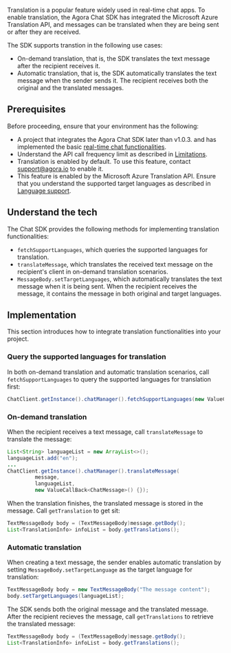 Translation is a popular feature widely used in real-time chat apps. To enable translation, the Agora Chat SDK has integrated the Microsoft Azure Translation API, and messages can be translated when they are being sent or after they are received.

The SDK supports transtion in the following use cases:

- On-demand translation, that is, the SDK translates the text message after the recipient receives it.
- Automatic translation, that is, the SDK automatically translates the text message when the sender sends it. The recipient receives both the original and the translated messages.

## Prerequisites

Before proceeding, ensure that your environment has the following:

- A project that integrates the Agora Chat SDK later than v1.0.3. and has implemented the basic [real-time chat functionalities](./agora_chat_get_started_android?platform=Android).
- Understand the API call frequency limit as described in [Limitations](./agora_chat_limitation?platform=Android).
- Translation is enabled by default. To use this feature, contact support@agora.io to enable it.
- This feature is enabled by the Microsoft Azure Translation API. Ensure that you understand the supported target languages as described in [Language support](https://docs.microsoft.com/en-us/azure).

## Understand the tech

The Chat SDK provides the following methods for implementing translation functionalities:

- `fetchSupportLanguages`, which queries the supported languages for translation.
- `translateMessage`, which translates the received text message on the recipient's client in on-demand translation scenarios.
- `MessageBody.setTargetLanguages`, which automatically translates the text message when it is being sent. When the recipient receives the message, it contains the message in both original and target languages.

## Implementation

This section introduces how to integrate translation functionalities into your project.

### Query the supported languages for translation

In both on-demand translation and automatic translation scenarios, call `fetchSupportLanguages` to query the supported languages for translation first:

```java
ChatClient.getInstance().chatManager().fetchSupportLanguages(new ValueCallBack<List<Language>>{});
```

### On-demand translation

When the recipient receives a text message, call `translateMessage` to translate the message:

```java
List<String> languageList = new ArrayList<>();
languageList.add("en");
...
ChatClient.getInstance().chatManager().translateMessage(
         message,
         languageList,
         new ValueCallBack<ChatMessage>() {});
```

When the translation finishes, the translated message is stored in the message. Call `getTranslation` to get sit:

```java
TextMessageBody body = (TextMessageBody)message.getBody();
List<TranslationInfo> infoList = body.getTranslations();
```

### Automatic translation

When creating a text message, the sender enables automatic translation by setting `MessageBody.setTargetLanguage` as the target language for translation:

```java
TextMessageBody body = new TextMessageBody("The message content");
body.setTargetLanguages(languageList);
```

The SDK sends both the original message and the translated message. After the recipient recieves the message, call `getTranslations` to retrieve the translated message:

```java
TextMessageBody body = (TextMessageBody)message.getBody();
List<TranslationInfo> infoList = body.getTranslations();
```